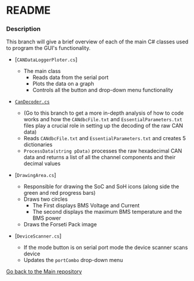 # README #

### Description ###

This branch will give a brief overview of each of the main C# classes used to program the GUI's functionality.

- [`CANDataLoggerPloter.cs`]
	* The main class
		- Reads data from the serial port
		- Plots the data on a graph
		- Controls all the button and drop-down menu functionality
		
- [`CanDecoder.cs`](https://bitbucket.org/nyobolt/can_microcontroller_interface/src/Can-Decoder/) 
	- (Go to this branch to get a more in-depth analysis of how to code works and how the `CANdbcFile.txt` and `EssentialParameters.txt` files play a crucial role in setting up the decoding of the raw CAN data)
	- Reads `CANdbcFile.txt` and `EssentialParameters.txt` and creates 5 dictionaries
	- `ProcessData(string pData)` processes the raw hexadecimal CAN data and returns a list of all the channel components and their decimal values
	
- [`DrawingArea.cs`]
	- Responsible for drawing the SoC and SoH icons (along side the green and red progress bars)
	- Draws two circles
		- The First displays BMS Voltage and Current
		- The second displays the maximum BMS temperature and the BMS power
	- Draws the Forseti Pack image
	
- [`DeviceScanner.cs`]
	- If the mode button is on serial port mode the device scanner scans device
	- Updates the `portCombo` drop-down menu
	

[Go back to the Main repository](https://bitbucket.org/nyobolt/can_microcontroller_interface/src/main/)
